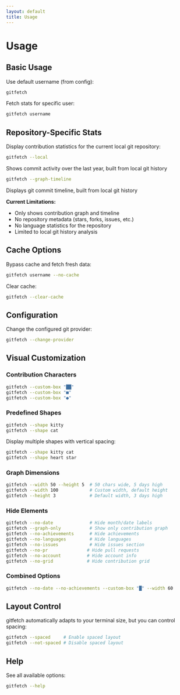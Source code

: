 ```yaml
---
layout: default
title: Usage
---
```


# Usage

## Basic Usage

Use default username (from config):

```bash
gitfetch
```

Fetch stats for specific user:

```bash
gitfetch username
```

## Repository-Specific Stats

Display contribution statistics for the current local git repository:

```bash
gitfetch --local
```

Shows commit activity over the last year, built from local git history

```bash
gitfetch --graph-timeline
```

Displays git commit timeline, built from local git history

**Current Limitations:**

- Only shows contribution graph and timeline
- No repository metadata (stars, forks, issues, etc.)
- No language statistics for the repository
- Limited to local git history analysis

## Cache Options

Bypass cache and fetch fresh data:

```bash
gitfetch username --no-cache
```

Clear cache:

```bash
gitfetch --clear-cache
```

## Configuration

Change the configured git provider:

```bash
gitfetch --change-provider
```

## Visual Customization

### Contribution Characters

```bash
gitfetch --custom-box "██"
gitfetch --custom-box "■"
gitfetch --custom-box "●"
```

### Predefined Shapes

```bash
gitfetch --shape kitty
gitfetch --shape cat
```

Display multiple shapes with vertical spacing:

```bash
gitfetch --shape kitty cat
gitfetch --shape heart star
```

### Graph Dimensions

```bash
gitfetch --width 50 --height 5  # 50 chars wide, 5 days high
gitfetch --width 100            # Custom width, default height
gitfetch --height 3             # Default width, 3 days high
```

### Hide Elements

```bash
gitfetch --no-date              # Hide month/date labels
gitfetch --graph-only           # Show only contribution graph
gitfetch --no-achievements      # Hide achievements
gitfetch --no-languages         # Hide languages
gitfetch --no-issues            # Hide issues section
gitfetch --no-pr               # Hide pull requests
gitfetch --no-account          # Hide account info
gitfetch --no-grid             # Hide contribution grid
```

### Combined Options

```bash
gitfetch --no-date --no-achievements --custom-box "█" --width 60
```

## Layout Control

gitfetch automatically adapts to your terminal size, but you can control spacing:

```bash
gitfetch --spaced     # Enable spaced layout
gitfetch --not-spaced # Disable spaced layout
```

## Help

See all available options:

```bash
gitfetch --help
```
